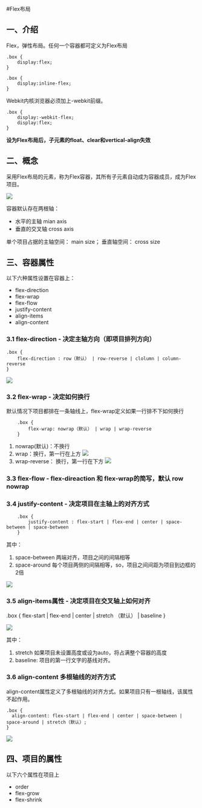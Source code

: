 #Flex布局

## 一、介绍

Flex，弹性布局。任何一个容器都可定义为Flex布局


```
.box {
	display:flex;
}

.box {
	display:inline-flex;
}
```
Webkit内核浏览器必须加上-webkit前缀。

```
.box {
	display:-webkit-flex;
	display:flex;
}
```

**设为Flex布局后，子元素的float、clear和vertical-align失效**


## 二、概念

采用Flex布局的元素，称为Flex容器，其所有子元素自动成为容器成员，成为Flex项目。

![](main.png)

容器默认存在两根轴： 

*  水平的主轴 mian axis
*  垂直的交叉轴 cross axis

单个项目占据的主轴空间： main size； 垂直轴空间： cross size  
  

## 三、容器属性

以下六种属性设置在容器上：

* flex-direction
* flex-wrap
* flex-flow
* justify-content
* align-items
* align-content

### 3.1 flex-direction  -   决定主轴方向（即项目排列方向）

```
.box {
	flex-direction : row（默认） | row-reverse | clolumn | column-reverse
}
```

![](flex-direction.png)


### 3.2 flex-wrap  - 决定如何换行

默认情况下项目都排在一条轴线上，flex-wrap定义如果一行排不下如何换行

```
	.box {
		flex-wrap: nowrap（默认） | wrap | wrap-reverse
	}

```

1. nowrap(默认)：不换行
2. wrap：换行，第一行在上方
![](flex-wrap.jpg)
3. wrap-reverse： 换行，第一行在下方
![](flex-wrap-reverse.jpg)

### 3.3 flex-flow - flex-direaction 和 flex-wrap的简写，默认 row nowrap

### 3.4 justify-content  - 决定项目在主轴上的对齐方式

```
	.box {
		justify-content : flex-start | flex-end | center | space-between | space-between 
	}
```
其中：

1. space-between 两端对齐，项目之间的间隔相等
2. space-around 每个项目两侧的间隔相等，so，项目之间间距为项目到边框的2倍

![](justify-content.png)

### 3.5 align-items属性 - 决定项目在交叉轴上如何对齐

.box {
	flex-start | flex-end | center | stretch （默认） | baseline 
}

![](align-items.png)

其中：

1. stretch  如果项目未设置高度或设为auto，将占满整个容器的高度
2. baseline: 项目的第一行文字的基线对齐。


### 3.6 align-content 多根轴线的对齐方式

align-content属性定义了多根轴线的对齐方式。如果项目只有一根轴线，该属性不起作用。

```
.box {
  align-content: flex-start | flex-end | center | space-between | space-around | stretch（默认）;
}
```

![](align-content.png)


## 四、项目的属性

以下六个属性在项目上

* order
* flex-grow
* flex-shrink

